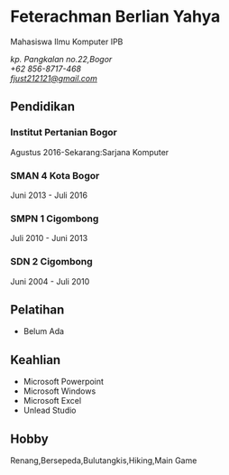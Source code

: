 # Feterachman Berlian Yahya
Mahasiswa Ilmu Komputer IPB

*kp. Pangkalan no.22,Bogor\
+62 856-8717-468\
fjust212121@gmail.com*

## Pendidikan

### Institut Pertanian Bogor
Agustus 2016-Sekarang:Sarjana Komputer

### SMAN 4 Kota Bogor
Juni 2013 - Juli 2016

### SMPN 1 Cigombong
Juli 2010 - Juni 2013

### SDN 2 Cigombong
Juni 2004 - Juli 2010

## Pelatihan
- Belum Ada

## Keahlian
- Microsoft Powerpoint
- Microsoft Windows
- Microsoft Excel
- Unlead Studio

## Hobby
Renang,Bersepeda,Bulutangkis,Hiking,Main Game
